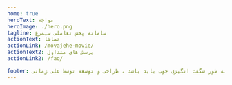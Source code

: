 ```yaml
---
home: true
heroText: مواجه
heroImage: ./hero.png
tagline: سامانه پخش تعاملی سیمرغ
actionText: تماشا
actionLink: /movajehe-movie/
actionText2: پرسش های متداول
actionLink2: /faq/

footer: همه چیز به طور شگفت انگیزی خوب باید باشد ، طراحی و توسعه توسط علی زِمانی ❤️
---
```

